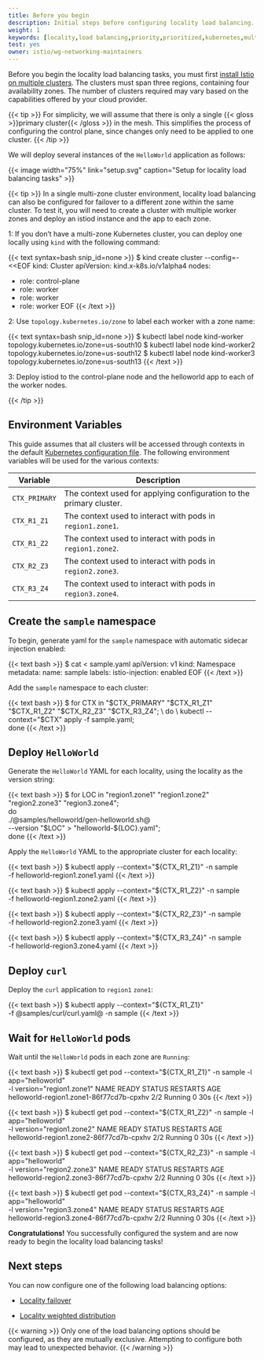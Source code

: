 ```yaml
---
title: Before you begin
description: Initial steps before configuring locality load balancing.
weight: 1
keywords: [locality,load balancing,priority,prioritized,kubernetes,multicluster]
test: yes
owner: istio/wg-networking-maintainers
---
```

Before you begin the locality load balancing tasks, you must first
[install Istio on multiple clusters](/es/docs/setup/install/multicluster). The
clusters must span three regions, containing four availability zones. The
number of clusters required may vary based on the capabilities offered by
your cloud provider.

{{< tip >}}
For simplicity, we will assume that there is only a single
{{< gloss >}}primary cluster{{< /gloss >}} in the mesh. This simplifies
the process of configuring the control plane, since changes only need to be
applied to one cluster.
{{< /tip >}}

We will deploy several instances of the `HelloWorld` application as follows:

{{< image width="75%"
    link="setup.svg"
    caption="Setup for locality load balancing tasks"
    >}}

{{< tip >}}
In a single multi-zone cluster environment, locality load balancing can also be configured for failover to a different zone within the same cluster.
To test it, you will need to create a cluster with multiple worker zones and deploy an istiod instance and the app to each zone.

1: If you don’t have a multi-zone Kubernetes cluster, you can deploy one locally using `kind` with the following command:

{{< text syntax=bash snip_id=none >}}
$ kind create cluster --config=- <<EOF
kind: Cluster
apiVersion: kind.x-k8s.io/v1alpha4
nodes:
- role: control-plane
- role: worker
- role: worker
- role: worker
EOF
{{< /text >}}

2: Use `topology.kubernetes.io/zone` to label each worker with a zone name:

{{< text syntax=bash snip_id=none >}}
$ kubectl label node kind-worker topology.kubernetes.io/zone=us-south10
$ kubectl label node kind-worker2 topology.kubernetes.io/zone=us-south12
$ kubectl label node kind-worker3 topology.kubernetes.io/zone=us-south13
{{< /text >}}

3: Deploy istiod to the control-plane node and the helloworld app to each of the worker nodes.

{{< /tip >}}

## Environment Variables

This guide assumes that all clusters will be accessed through contexts in the
default [Kubernetes configuration file](https://kubernetes.io/docs/tasks/access-application-cluster/configure-access-multiple-clusters/).
The following environment variables will be used for the various contexts:

Variable | Description
-------- | -----------
`CTX_PRIMARY` | The context used for applying configuration to the primary cluster.
`CTX_R1_Z1` | The context used to interact with pods in `region1.zone1`.
`CTX_R1_Z2` | The context used to interact with pods in `region1.zone2`.
`CTX_R2_Z3` | The context used to interact with pods in `region2.zone3`.
`CTX_R3_Z4` | The context used to interact with pods in `region3.zone4`.

## Create the `sample` namespace

To begin, generate yaml for the `sample` namespace with automatic sidecar
injection enabled:

{{< text bash >}}
$ cat <<EOF > sample.yaml
apiVersion: v1
kind: Namespace
metadata:
  name: sample
  labels:
    istio-injection: enabled
EOF
{{< /text >}}

Add the `sample` namespace to each cluster:

{{< text bash >}}
$ for CTX in "$CTX_PRIMARY" "$CTX_R1_Z1" "$CTX_R1_Z2" "$CTX_R2_Z3" "$CTX_R3_Z4"; \
  do \
    kubectl --context="$CTX" apply -f sample.yaml; \
  done
{{< /text >}}

## Deploy `HelloWorld`

Generate the `HelloWorld` YAML for each locality, using the
locality as the version string:

{{< text bash >}}
$ for LOC in "region1.zone1" "region1.zone2" "region2.zone3" "region3.zone4"; \
  do \
    ./@samples/helloworld/gen-helloworld.sh@ \
      --version "$LOC" > "helloworld-${LOC}.yaml"; \
  done
{{< /text >}}

Apply the `HelloWorld` YAML to the appropriate cluster for each locality:

{{< text bash >}}
$ kubectl apply --context="${CTX_R1_Z1}" -n sample \
  -f helloworld-region1.zone1.yaml
{{< /text >}}

{{< text bash >}}
$ kubectl apply --context="${CTX_R1_Z2}" -n sample \
  -f helloworld-region1.zone2.yaml
{{< /text >}}

{{< text bash >}}
$ kubectl apply --context="${CTX_R2_Z3}" -n sample \
  -f helloworld-region2.zone3.yaml
{{< /text >}}

{{< text bash >}}
$ kubectl apply --context="${CTX_R3_Z4}" -n sample \
  -f helloworld-region3.zone4.yaml
{{< /text >}}

## Deploy `curl`

Deploy the `curl` application to `region1` `zone1`:

{{< text bash >}}
$ kubectl apply --context="${CTX_R1_Z1}" \
  -f @samples/curl/curl.yaml@ -n sample
{{< /text >}}

## Wait for `HelloWorld` pods

Wait until the `HelloWorld` pods in each zone are `Running`:

{{< text bash >}}
$ kubectl get pod --context="${CTX_R1_Z1}" -n sample -l app="helloworld" \
  -l version="region1.zone1"
NAME                                       READY   STATUS    RESTARTS   AGE
helloworld-region1.zone1-86f77cd7b-cpxhv   2/2     Running   0          30s
{{< /text >}}

{{< text bash >}}
$ kubectl get pod --context="${CTX_R1_Z2}" -n sample -l app="helloworld" \
  -l version="region1.zone2"
NAME                                       READY   STATUS    RESTARTS   AGE
helloworld-region1.zone2-86f77cd7b-cpxhv   2/2     Running   0          30s
{{< /text >}}

{{< text bash >}}
$ kubectl get pod --context="${CTX_R2_Z3}" -n sample -l app="helloworld" \
  -l version="region2.zone3"
NAME                                       READY   STATUS    RESTARTS   AGE
helloworld-region2.zone3-86f77cd7b-cpxhv   2/2     Running   0          30s
{{< /text >}}

{{< text bash >}}
$ kubectl get pod --context="${CTX_R3_Z4}" -n sample -l app="helloworld" \
  -l version="region3.zone4"
NAME                                       READY   STATUS    RESTARTS   AGE
helloworld-region3.zone4-86f77cd7b-cpxhv   2/2     Running   0          30s
{{< /text >}}

**Congratulations!** You successfully configured the system and are now ready
to begin the locality load balancing tasks!

## Next steps

You can now configure one of the following load balancing options:

- [Locality failover](/es/docs/tasks/traffic-management/locality-load-balancing/failover)

- [Locality weighted distribution](/es/docs/tasks/traffic-management/locality-load-balancing/distribute)

{{< warning >}}
Only one of the load balancing options should be configured, as they are
mutually exclusive. Attempting to configure both may lead to unexpected
behavior.
{{< /warning >}}
